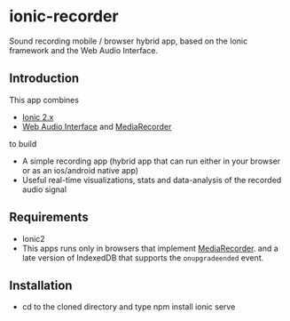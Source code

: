 # ionic-recorder
Sound recording mobile / browser hybrid app, based on the Ionic framework and 
the Web Audio Interface.

## Introduction

This app combines
* [Ionic 2.x](http://ionicframework.com/docs/v2/)
* [Web Audio Interface](https://developer.mozilla.org/en-US/docs/Web/API/Web_Audio_API) and 
  [MediaRecorder](https://developer.mozilla.org/en-US/docs/Web/API/MediaRecorder_API)

to build
* A simple recording app (hybrid app that can run either in your browser or 
  as an ios/android native app)
* Useful real-time visualizations, stats and data-analysis of the recorded 
  audio signal

## Requirements
* Ionic2
* This apps runs only in browsers that implement
  [MediaRecorder](https://developer.mozilla.org/en-US/docs/Web/API/MediaRecorder_API).
  and a late version of IndexedDB that supports the ```onupgradeended``` event.
  
## Installation
* cd to the cloned directory and type
    npm install
    ionic serve
 